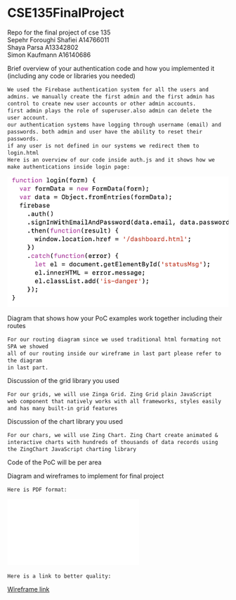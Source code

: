 # CSE135FinalProject
Repo for the final project of cse 135<br/>
Sepehr Foroughi Shafiei A14766011<br/>
Shaya Parsa A13342802 <br/>
Simon Kaufmann A16140686 <br/>

 Brief overview of your authentication code and how you implemented it (including  any  code or libraries you needed)
 
    We used the Firebase authentication system for all the users and
    admins. we manually create the first admin and the first admin has
    control to create new user accounts or other admin accounts.
    first admin plays the role of superuser.also admin can delete the
    user account. 
    our authentication systems have logging through username (email) and
    passwords. both admin and user have the ability to reset their
    passwords.
    if any user is not defined in our systems we redirect them to
    login.html 
    Here is an overview of our code inside auth.js and it shows how we
    make authentications inside login page:
    
![auth_snippet_code](/public/media/auth_snippet_code.png)
        
Diagram that shows how your PoC examples work together including their routes

    For our routing diagram since we used traditional html formating not SPA we showed
    all of our routing inside our wireframe in last part please refer to the diagram
    in last part.

Discussion of the grid library you used 
    
    For our grids, we will use Zinga Grid. Zing Grid plain JavaScript
    web component that natively works with all frameworks, styles easily
    and has many built-in grid features
    
Discussion of the chart library you used 

    For our chars, we will use Zing Chart. Zing Chart create animated &
    interactive charts with hundreds of thousands of data records using
    the ZingChart JavaScript charting library
    
Code of the PoC will be per area 


Diagram and wireframes to implement for final project 
    
    Here is PDF format:
![wireframe](/public/media/wireframe.pdf)

    Here is a link to better quality:
    
[Wireframe link](https://miro.com/welcomeonboard/r5cdFwjFBnVmmrWhmBXtH4ugCyHbD6nFNAlS5mwm1SmmzldW02ljha5rdDPDaFu0)
